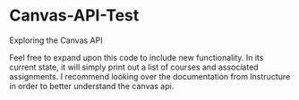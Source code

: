 # Canvas-API-Test
Exploring the Canvas API

Feel free to expand upon this code to include new functionality. In its current state, it will simply print out a list of courses and associated assignments. I recommend looking over the documentation from Instructure in order to better understand the canvas api.
